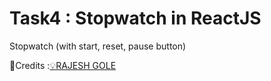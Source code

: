 # Task4 : Stopwatch in ReactJS
Stopwatch (with start, reset, pause button)


🔴Credits :[💡RAJESH GOLE](https://www.youtube.com/@InputOutputCampus/)
